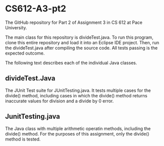 # CS612-A3-pt2
The GitHub repository for Part 2 of Assignment 3 in CS 612 at Pace University.

The main class for this repository is divideTest.java. To run this program, clone this entire repository and load it into an Eclipse IDE project. Then, run the divideTest.java after compiling the source code. All tests passing is the expected outcome.

The following text describes each of the individual Java classes.

## divideTest.Java
The JUnit Test suite for JUnitTesting.java. It tests multiple cases for the divide() method, including cases in which the divide() method returns inaccurate values for division and a divide by 0 error.

## JunitTesting.java
The Java class with multiple arithmetic operatin methods, including the divide() method. For the purposes of this assignment, only the divide() method is tested.
